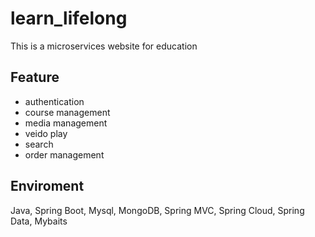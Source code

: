 # learn_lifelong
This is a microservices website for education

## Feature
- authentication
- course management
- media management
- veido play
- search
- order management

## Enviroment
Java, Spring Boot, Mysql, MongoDB, Spring MVC, Spring Cloud, Spring Data, Mybaits

